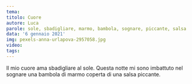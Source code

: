 ```yaml
---
tema:
titolo: Cuore
autore: Luca
parole: sole, sbadigliare, marmo, bambola, sognare, piccante, salsa
data: '6 gennaio 2021'
img: pexels-anna-urlapova-2957058.jpg
video: 
tags: 
---
```

Il mio cuore ama sbadigliare al sole.  Questa notte mi sono imbattuto nel sognare una bambola di marmo coperta di una salsa piccante.
